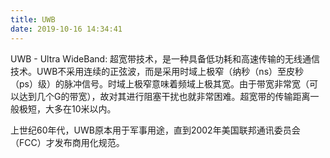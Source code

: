 ```yaml
---
title: UWB
date: 2019-10-16 14:34:41
---
```


UWB - Ultra WideBand: 超宽带技术，是一种具备低功耗和高速传输的无线通信技术。UWB不采用连续的正弦波，而是采用时域上极窄（纳秒（ns）至皮秒（ps）级）的脉冲信号。时域上极窄意味着频域上极其宽。由于带宽非常宽（可以达到几个G的带宽），故对其进行阻塞干扰也就非常困难。超宽带的传输距离一般极短，大多在10米以内。

上世纪60年代，UWB原本用于军事用途，直到2002年美国联邦通讯委员会（FCC）才发布商用化规范。
